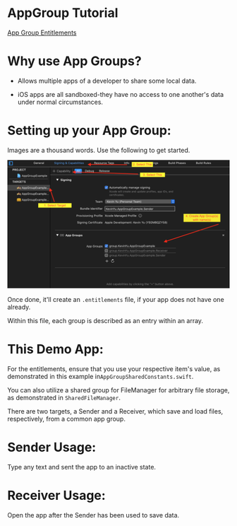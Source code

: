 #  AppGroup Tutorial

[App Group Entitlements](https://developer.apple.com/documentation/bundleresources/entitlements/com_apple_security_application-groups)

# Why use App Groups?

* Allows multiple apps of a developer to share some local data.

* iOS apps are all sandboxed-they have no access to one another's data under normal circumstances.


# Setting up your App Group:

Images are a thousand words. Use the following to get started.

![image](app_group_directions.png)

Once done, it'll create an `.entitlements` file, if your app does not have one already.

Within this file, each group is described as an entry within an array.


# This Demo App:

For the entitlements, ensure that you use your respective item's value, as demonstrated in this example in`AppGroupSharedConstants.swift`.

You can also utilize a shared group for FileManager for arbitrary file storage, as demonstrated in `SharedFileManager`.

There are two targets, a Sender and a Receiver, which save and load files, respectively, from a common app group.


# Sender Usage:

Type any text and sent the app to an inactive state.


# Receiver Usage:

Open the app after the Sender has been used to save data.
